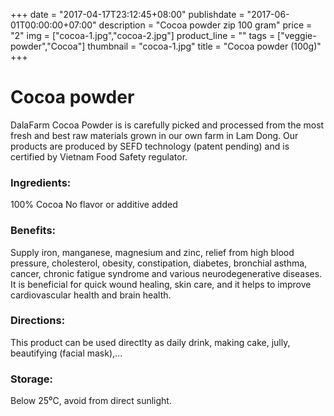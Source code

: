 +++
date = "2017-04-17T23:12:45+08:00"
publishdate = "2017-06-01T00:00:00+07:00"
description = "Cocoa powder zip 100 gram"
price = "2"
img = ["cocoa-1.jpg","cocoa-2.jpg"]
product_line = ""
tags = ["veggie-powder","Cocoa"]
thumbnail = "cocoa-1.jpg"
title = "Cocoa powder (100g)"
+++

# Cocoa powder

DalaFarm Cocoa Powder is is carefully picked and processed from the most fresh and best raw materials 
grown in our own farm in Lam Dong. Our products are produced by SEFD technology (patent pending) and 
is certified by Vietnam Food Safety regulator.

### Ingredients: 
100% Cocoa
No flavor or additive added

### Benefits: 
Supply iron, manganese, magnesium and zinc, relief from high blood pressure, cholesterol,  obesity, constipation, diabetes, bronchial  asthma, cancer, chronic fatigue syndrome  and various neurodegenerative diseases.  It is beneficial for quick wound healing, skin  care, and it helps to improve cardiovascular  health and brain health.

### Directions:  
This product can be used directlty as  daily drink, making cake, jully, beautifying (facial mask),...

### Storage: 
Below 25⁰C, avoid from direct sunlight.

